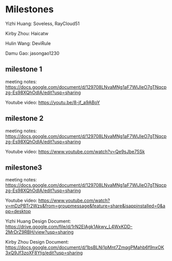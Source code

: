 # Milestones

Yizhi Huang: Soveless, RayCloud51

Kirby Zhou: Haicatw

Hulin Wang: DeviRule

Damu Gao: jasongao1230

## milestone 1
meeting notes: https://docs.google.com/document/d/129708LNvaMNg1aF7WlJIeO7gTNqcpzg-Es98XQhOdlA/edit?usp=sharing

Youtube video: https://youtu.be/8-jf_a9ABoY

## milestone 2
meeting notes: https://docs.google.com/document/d/129708LNvaMNg1aF7WlJIeO7gTNqcpzg-Es98XQhOdlA/edit?usp=sharing

Youtube video: https://www.youtube.com/watch?v=Qe9sJbe75Sk

## milestone3
meeting notes: https://docs.google.com/document/d/129708LNvaMNg1aF7WlJIeO7gTNqcpzg-Es98XQhOdlA/edit?usp=sharing

Youtube video: https://www.youtube.com/watch?v=mDzPBTr2Wzs&from=groupmessage&feature=share&isappinstalled=0&app=desktop


Yizhi Huang Design Document: https://drive.google.com/file/d/1rN2ElAgk1Akwy_L4WxKDD-2MrDrZ9RBH/view?usp=sharing

Kirby Zhou Design Document: https://docs.google.com/document/d/1bsBLNi1pMnt7ZmqgPMahb6f9nxOK3xQ9Jf3zoXF8Ytg/edit?usp=sharing
